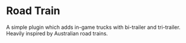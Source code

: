 # Road Train
A simple plugin which adds in-game trucks with bi-trailer and tri-trailer. Heavily inspired by Australian road trains.
